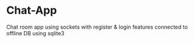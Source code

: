 # Chat-App
Chat room app using sockets with register & login features connected to offline DB using sqlite3
